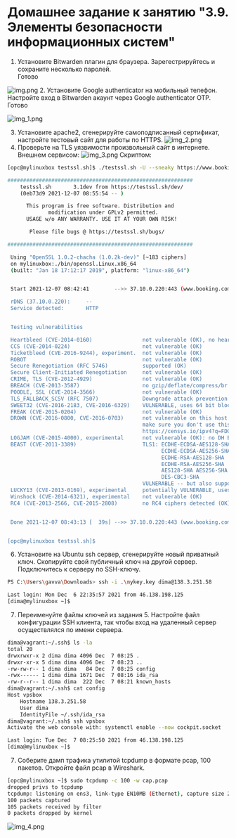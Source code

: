 # Домашнее задание к занятию "3.9. Элементы безопасности информационных систем"

1. Установите Bitwarden плагин для браузера. Зарегестрируйтесь и сохраните несколько паролей.  
Готово  

![img.png](img.png)
2. Установите Google authenticator на мобильный телефон. Настройте вход в Bitwarden акаунт через Google authenticator OTP.  
Готово  

![img_1.png](img_1.png)

3. Установите apache2, сгенерируйте самоподписанный сертификат, настройте тестовый сайт для работы по HTTPS.
![img_2.png](img_2.png)
4. Проверьте на TLS уязвимости произвольный сайт в интернете.  
Внешнем сервисом:
![img_3.png](img_3.png)
Скриптом:
```bash
[opc@mylinuxbox testssl.sh]$ ./testssl.sh -U --sneaky https://www.booking.com

###########################################################
    testssl.sh       3.1dev from https://testssl.sh/dev/
    (0eb73d9 2021-12-07 08:55:54 -- )

      This program is free software. Distribution and
             modification under GPLv2 permitted.
      USAGE w/o ANY WARRANTY. USE IT AT YOUR OWN RISK!

       Please file bugs @ https://testssl.sh/bugs/

###########################################################

 Using "OpenSSL 1.0.2-chacha (1.0.2k-dev)" [~183 ciphers]
 on mylinuxbox:./bin/openssl.Linux.x86_64
 (built: "Jan 18 17:12:17 2019", platform: "linux-x86_64")


 Start 2021-12-07 08:42:41        -->> 37.10.0.220:443 (www.booking.com) <<--

 rDNS (37.10.0.220):     --
 Service detected:       HTTP


 Testing vulnerabilities

 Heartbleed (CVE-2014-0160)                not vulnerable (OK), no heartbeat ext                                                                                                                                                             ension
 CCS (CVE-2014-0224)                       not vulnerable (OK)
 Ticketbleed (CVE-2016-9244), experiment.  not vulnerable (OK)
 ROBOT                                     not vulnerable (OK)
 Secure Renegotiation (RFC 5746)           supported (OK)
 Secure Client-Initiated Renegotiation     not vulnerable (OK)
 CRIME, TLS (CVE-2012-4929)                not vulnerable (OK)
 BREACH (CVE-2013-3587)                    no gzip/deflate/compress/br HTTP compression (OK)  - only supplied "/" tested
 POODLE, SSL (CVE-2014-3566)               not vulnerable (OK)
 TLS_FALLBACK_SCSV (RFC 7507)              Downgrade attack prevention supported (OK)
 SWEET32 (CVE-2016-2183, CVE-2016-6329)    VULNERABLE, uses 64 bit block ciphers
 FREAK (CVE-2015-0204)                     not vulnerable (OK)
 DROWN (CVE-2016-0800, CVE-2016-0703)      not vulnerable on this host and port (OK)
                                           make sure you don't use this certificate elsewhere with SSLv2 enabled services
                                           https://censys.io/ipv4?q=FD07F4660C2CCF0E10BD0C9265E60A38A35ADD52A56ED4DBC61BD95B851C509A could help you to find out
 LOGJAM (CVE-2015-4000), experimental      not vulnerable (OK): no DH EXPORT ciphers, no DH key detected with <= TLS 1.2
 BEAST (CVE-2011-3389)                     TLS1: ECDHE-ECDSA-AES128-SHA
                                                 ECDHE-ECDSA-AES256-SHA
                                                 ECDHE-RSA-AES128-SHA
                                                 ECDHE-RSA-AES256-SHA
                                                 AES128-SHA AES256-SHA
                                                 DES-CBC3-SHA
                                           VULNERABLE -- but also supports higher protocols  TLSv1.1 TLSv1.2 (likely mitigated)
 LUCKY13 (CVE-2013-0169), experimental     potentially VULNERABLE, uses cipher block chaining (CBC) ciphers with TLS. Check patches
 Winshock (CVE-2014-6321), experimental    not vulnerable (OK)
 RC4 (CVE-2013-2566, CVE-2015-2808)        no RC4 ciphers detected (OK)


 Done 2021-12-07 08:43:13 [  39s] -->> 37.10.0.220:443 (www.booking.com) <<--


[opc@mylinuxbox testssl.sh]$
```

6. Установите на Ubuntu ssh сервер, сгенерируйте новый приватный ключ. Скопируйте свой публичный ключ на другой сервер. Подключитесь к серверу по SSH-ключу.
```bash
PS C:\Users\gavva\Downloads> ssh -i .\mykey.key dima@138.3.251.58

Last login: Mon Dec  6 22:35:57 2021 from 46.138.198.125
[dima@mylinuxbox ~]$
```
7. Переименуйте файлы ключей из задания 5. Настройте файл конфигурации SSH клиента, так чтобы вход на удаленный сервер осуществлялся по имени сервера.
```bash
dima@vagrant:~/.ssh$ ls -la
total 20
drwxrwxr-x 2 dima dima 4096 Dec  7 08:25 .
drwxr-xr-x 5 dima dima 4096 Dec  7 08:23 ..
-rw-rw-r-- 1 dima dima   84 Dec  7 08:25 config
-rwx------ 1 dima dima 1671 Dec  7 08:16 ida_rsa
-rw-r--r-- 1 dima dima  222 Dec  7 08:21 known_hosts
dima@vagrant:~/.ssh$ cat config
Host vpsbox
    Hostname 138.3.251.58
    User dima
    IdentityFile ~/.ssh/ida_rsa
dima@vagrant:~/.ssh$ ssh vpsbox
Activate the web console with: systemctl enable --now cockpit.socket

Last login: Tue Dec  7 08:25:50 2021 from 46.138.198.125
[dima@mylinuxbox ~]$
```

7. Соберите дамп трафика утилитой tcpdump в формате pcap, 100 пакетов. Откройте файл pcap в Wireshark.  
```bash
[opc@mylinuxbox ~]$ sudo tcpdump -c 100 -w cap.pcap
dropped privs to tcpdump
tcpdump: listening on ens3, link-type EN10MB (Ethernet), capture size 262144 bytes
100 packets captured
105 packets received by filter
0 packets dropped by kernel
```
![img_4.png](img_4.png)